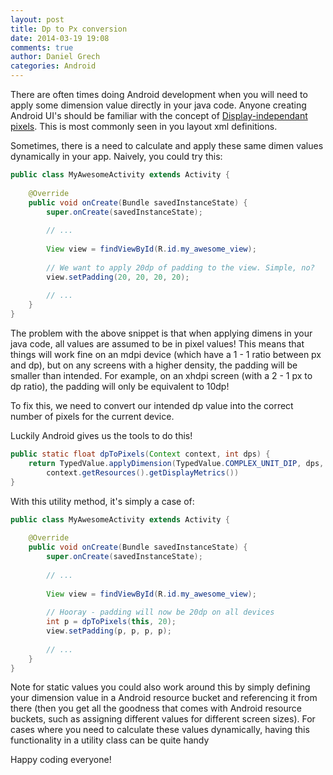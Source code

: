 ```yaml
---
layout: post
title: Dp to Px conversion
date: 2014-03-19 19:08
comments: true
author: Daniel Grech
categories: Android
---
```


There are often times doing Android development when you will need to apply some dimension value directly in your java code. Anyone creating Android UI's should be familiar with the concept of [Display-independant pixels](http://developer.android.com/training/multiscreen/screendensities.html#TaskUseDP). This is most commonly seen in you layout xml definitions.

Sometimes, there is a need to calculate and apply these same dimen values dynamically in your app. Naively, you could try this:

``` java Padding without taking into account display density
public class MyAwesomeActivity extends Activity {
	
	@Override
	public void onCreate(Bundle savedInstanceState) {
		super.onCreate(savedInstanceState);
		
		// ...
		
		View view = findViewById(R.id.my_awesome_view);
		
		// We want to apply 20dp of padding to the view. Simple, no?
		view.setPadding(20, 20, 20, 20);
		
		// ...
	}	
}
```

The problem with the above snippet is that when applying dimens in your java code, all values are assumed to be in pixel values! This means that things will work fine on an mdpi device (which have a 1 - 1 ratio between px and dp), but on any screens with a higher density, the padding will be smaller than intended. For example, on an xhdpi screen (with a 2 - 1 px to dp ratio), the padding will only be equivalent to 10dp!

To fix this, we need to convert our intended dp value into the correct number of pixels for the current device.
<!-- more -->
Luckily Android gives us the tools to do this!

``` java Convert dps to pixels
public static float dpToPixels(Context context, int dps) {
	return TypedValue.applyDimension(TypedValue.COMPLEX_UNIT_DIP, dps,
		context.getResources().getDisplayMetrics())
}

```

With this utility method, it's simply a case of:

``` java Dynamic padding which properly taking into account display metrics
public class MyAwesomeActivity extends Activity {
	
	@Override
	public void onCreate(Bundle savedInstanceState) {
		super.onCreate(savedInstanceState);
		
		// ...
		
		View view = findViewById(R.id.my_awesome_view);
		
		// Hooray - padding will now be 20dp on all devices
		int p = dpToPixels(this, 20);
		view.setPadding(p, p, p, p);
		
		// ...
	}	
}
```

Note for static values you could also work around this by simply defining your dimension value in a Android resource bucket and referencing it from there (then you get all the goodness that comes with Android resource buckets, such as assigning different values for different screen sizes). For cases where you need to calculate these values dynamically, having this functionality in a utility class can be quite handy

Happy coding everyone!